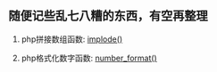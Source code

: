## 随便记些乱七八糟的东西，有空再整理 ##

1. php拼接数组函数: [implode()](http://php.net/manual/en/function.implode.php)

2. php格式化数字函数: [number_format()](http://php.net/manual/en/function.number-format.php)
